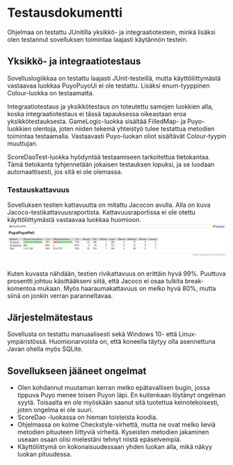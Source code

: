 # Testausdokumentti
Ohjelmaa on testattu JUnitilla yksikkö- ja integraatiotestein, minkä 
lisäksi olen testannut sovelluksen toimintaa laajasti käytännön testein. 

## Yksikkö- ja integraatiotestaus
Sovelluslogiikkaa on testattu laajasti JUnit-testeillä, mutta 
käyttöliittymästä vastaavaa luokkaa PuyoPuyoUi ei ole testattu. Lisäksi 
enum-tyyppinen Colour-luokka on testaamatta.

Integraatiotestaus ja yksikkötestaus on toteutettu samojen luokkien
alla, koska integraatiotestaus ei tässä tapauksessa oikeastaan eroa 
yksikkötestauksesta. GameLogic-luokka sisältää FilledMap- ja 
Puyo-luokkien olentoja, joten niiden tekemä yhteistyö tulee testattua 
metodien toimintaa testaamalla. Vastaavasti Puyo-luokan oliot sisältävät 
Colour-tyypin muuttujan.

ScoreDaoTest-luokka hyödyntää testaamiseen tarkoitettua tietokantaa. 
Tämä tietokanta tyhjennetään jokaisen testauksen lopuksi, ja se luodaan 
automaattisesti, jos sitä ei ole olemassa.

### Testauskattavuus
Sovelluksen testien kattavuutta on mitattu Jacocon avulla. Alla on kuva Jacoco-testikattavuusraportista. Kattavuusraportissa ei ole otettu käyttöliittymästä vastaavaa luokkaa huomioon.
![alt text](https://github.com/villekov1/otm-harjoitustyo/blob/master/dokumentointi/kuvat/jacocotestikattavuus.JPG "Jacoco-testikattavuusraportti")

Kuten kuvasta nähdään, testien rivikattavuus on erittäin hyvä 99%. 
Puuttuva prosentti johtuu käsittääkseni siitä, että Jacoco ei osaa 
tulkita break-komentoa mukaan. Myös haaraumakattavuus on melko hyvä 80%, 
mutta siinä on jonkin verran paranneltavaa.
 
## Järjestelmätestaus
Sovellusta on testattu manuaalisesti sekä Windows 10- että 
Linux-ympäristössä. Huomionarvoista on, että koneella täytyy olla 
asennettuna Javan ohella myös SQLite.

## Sovellukseen jääneet ongelmat
- Olen kohdannut muutaman kerran melko epätavallisen bugin, jossa tippuva 
Puyo menee toisen Puyon läpi. En kuitenkaan löytänyt ongelman syytä. Toisaalta en ole 
myöskään saanut sitä tuotettua keinotekoisesti, joten ongelma ei ole 
suuri.
- ScoreDao -luokassa on hieman toisteista koodia.
- Ohjelmassa on kolme Checkstyle-virhettä, mutta ne ovat melko lieviä metodien pituuteen liittyviä virheitä. Kyseisten metodien jakaminen useaan osaan olisi mielestäni tehnyt niistä epäselvempiä.
- Käyttöliittymä on kokonaisuudessaan yhden luokan alla, mikä näkyy 
luokan pituudessa.
